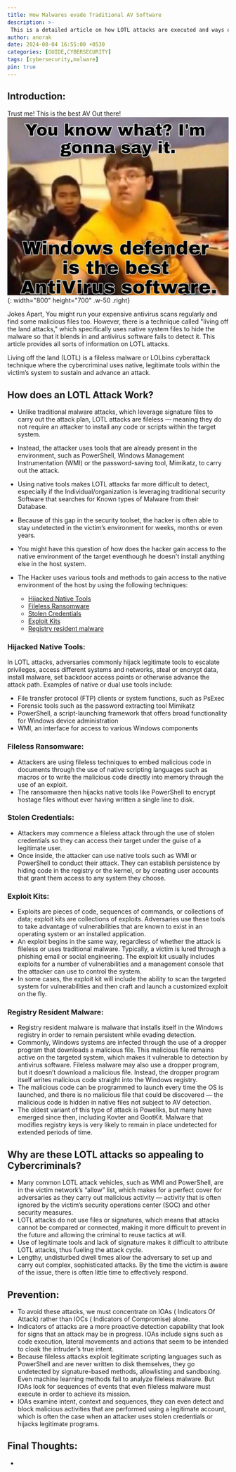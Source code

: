 ```yaml
---
title: How Malwares evade Traditional AV Software
description: >-
 This is a detailed article on how LOTL attacks are executed and ways of evading them.
author: anorak
date: 2024-08-04 16:55:00 +0530
categories: [GUIDE,CYBERSECURITY]
tags: [cybersecurity,malware]
pin: true
---
```


## Introduction:
Trust me! This is the best AV Out there!
![Defender](/assets/img/202408/defender.jpeg){: width="800" height="700" .w-50 .right}

Jokes Apart, You might run your expensive antivirus scans regularly and find some malicious files too. However, there is a technique called "living off the land attacks," which specifically uses native system files to hide the malware so that it blends in and antivirus software fails to detect it.
This article provides all sorts of information on LOTL attacks.

Living off the land (LOTL) is a fileless malware or LOLbins cyberattack technique where the cybercriminal uses native, legitimate tools within the victim’s system to sustain and advance an attack.

## How does an LOTL Attack Work?

- Unlike traditional malware attacks, which leverage signature files to carry out the attack plan, LOTL attacks are fileless — meaning they do not require an attacker to install any code or scripts within the target system.
- Instead, the attacker uses tools that are already present in the environment, such as PowerShell, Windows Management Instrumentation (WMI) or the password-saving tool, Mimikatz, to carry out the attack.

- Using native tools makes LOTL attacks far more difficult to detect, especially if the Individual/organization is leveraging traditional security Software that searches for Known types of Malware from their Database.
- Because of this gap in the security toolset, the hacker is often able to stay undetected in the victim’s environment for weeks, months or even years.

- You might have this question of how does the hacker gain access to the native environment of the target eventhough he doesn't install anything else in the host system.
- The Hacker uses various tools and methods to gain access to the native environment of the host by using the following techniques:
    - [Hijacked Native Tools](#hijacked_native_tools:)
    - [Fileless Ransomware](#fileless-ransomware:)
    -  [Stolen Credentials](#stolen-credentials:)
    -  [Exploit Kits](#exploit-kits:)
    -  [Registry resident malware](#registry-resident-malware:)

### Hijacked Native Tools:
  In LOTL attacks, adversaries commonly hijack legitimate tools to escalate privileges, access different systems and networks, steal or encrypt data, install malware, set backdoor access points or otherwise advance the attack path. Examples of native or dual use tools include:

  - File transfer protocol (FTP) clients or system functions, such as PsExec
  - Forensic tools such as the password extracting tool Mimikatz
  - PowerShell, a script-launching framework that offers broad functionality for Windows device administration
  - WMI, an interface for access to various Windows components

### Fileless Ransomware:

- Attackers are using fileless techniques to embed malicious code in documents through the use of native scripting languages such as macros or to write the malicious code directly into memory through the use of an exploit.
- The ransomware then hijacks native tools like PowerShell to encrypt hostage files without ever having written a single line to disk.

### Stolen Credentials:

- Attackers may commence a fileless attack through the use of stolen credentials so they can access their target under the guise of a legitimate user. 
- Once inside, the attacker can use native tools such as WMI or PowerShell to conduct their attack. They can establish persistence by hiding code in the registry or the kernel, or by creating user accounts that grant them access to any system they choose.

### Exploit Kits:

- Exploits are pieces of code, sequences of commands, or collections of data; exploit kits are collections of exploits. Adversaries use these tools to take advantage of vulnerabilities that are known to exist in an operating system or an installed application.
- An exploit begins in the same way, regardless of whether the attack is fileless or uses traditional malware. Typically, a victim is lured through a phishing email or social engineering. The exploit kit usually includes exploits for a number of vulnerabilities and a management console that the attacker can use to control the system.
- In some cases, the exploit kit will include the ability to scan the targeted system for vulnerabilities and then craft and launch a customized exploit on the fly.

### Registry Resident Malware:

- Registry resident malware is malware that installs itself in the Windows registry in order to remain persistent while evading detection.
- Commonly, Windows systems are infected through the use of a dropper program that downloads a malicious file. This malicious file remains active on the targeted system, which makes it vulnerable to detection by antivirus software. Fileless malware may also use a dropper program, but it doesn’t download a malicious file. Instead, the dropper program itself writes malicious code straight into the Windows registry.
- The malicious code can be programmed to launch every time the OS is launched, and there is no malicious file that could be discovered — the malicious code is hidden in native files not subject to AV detection.
- The oldest variant of this type of attack is Poweliks, but many have emerged since then, including Kovter and GootKit. Malware that modifies registry keys is very likely to remain in place undetected for extended periods of time. 


## Why are these LOTL attacks so appealing to Cybercriminals?


  - Many common LOTL attack vehicles, such as WMI and PowerShell, are in the victim network’s “allow” list, which makes for a perfect cover for adversaries as they carry out malicious activity — activity that is often ignored by the victim’s security operations center (SOC) and other security measures.
  - LOTL attacks do not use files or signatures, which means that attacks cannot be compared or connected, making it more difficult to prevent in the future and allowing the criminal to reuse tactics at will.
  - Use of legitimate tools and lack of signature makes it difficult to attribute LOTL attacks, thus fueling the attack cycle.
  - Lengthy, undisturbed dwell times allow the adversary to set up and carry out complex, sophisticated attacks. By the time the victim is aware of the issue, there is often little time to effectively respond.



## Prevention:
 - To avoid these attacks, we must concentrate on IOAs ( Indicators Of Attack) rather than IOCs ( Indicators of Compromise) alone.
 - Indicators of attacks are a more proactive detection capability that look for signs that an attack may be in progress. IOAs include signs such as code execution, lateral movements and actions that seem to be intended to cloak the intruder’s true intent.
 - Because fileless attacks exploit legitimate scripting languages such as PowerShell and are never written to disk themselves, they go undetected by signature-based methods, allowlisting and sandboxing. Even machine learning methods fail to analyze fileless malware. But IOAs look for sequences of events that even fileless malware must execute in order to achieve its mission.
 - IOAs examine intent, context and sequences, they can even detect and block malicious activities that are performed using a legitimate account, which is often the case when an attacker uses stolen credentials or hijacks legitimate programs. 



## Final Thoughts:
- 




 


























































































































